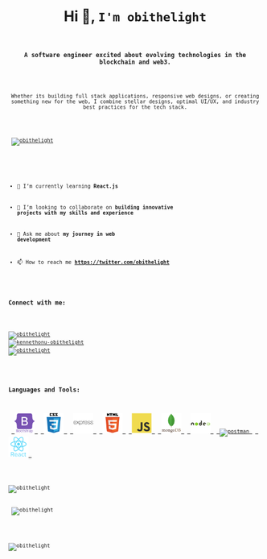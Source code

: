 <h1 align="center">Hi 👋, <code>I'm obithelight<code></h1>
<h3 align="center">A software engineer excited about evolving technologies in the blockchain and web3.</h3>

<p align="center">Whether its building full stack applications, responsive web designs, or creating something new for the web, I combine stellar designs, optimal UI/UX, and industry best practices for the tech stack.</p>

<p align="left"> <a href="https://twitter.com/obithelight" target="blank"><img src="https://img.shields.io/twitter/follow/obithelight?logo=twitter&style=for-the-badge" alt="obithelight" /></a> </p>

- 🌱 I’m currently learning **React.js**

- 👯 I’m looking to collaborate on **building innovative projects with my skills and experience**

- 💬 Ask me about **my journey in web development**

- 📫 How to reach me **https://twitter.com/obithelight**

<h3 align="left">Connect with me:</h3>
<p align="left">
<a href="https://twitter.com/obithelight" target="blank"><img align="center" src="https://raw.githubusercontent.com/rahuldkjain/github-profile-readme-generator/master/src/images/icons/Social/twitter.svg" alt="obithelight" height="30" width="40" /></a>
<a href="https://linkedin.com/in/kennethonu-obithelight" target="blank"><img align="center" src="https://raw.githubusercontent.com/rahuldkjain/github-profile-readme-generator/master/src/images/icons/Social/linked-in-alt.svg" alt="kennethonu-obithelight" height="30" width="40" /></a>
<a href="https://instagram.com/obithelight" target="blank"><img align="center" src="https://raw.githubusercontent.com/rahuldkjain/github-profile-readme-generator/master/src/images/icons/Social/instagram.svg" alt="obithelight" height="30" width="40" /></a>
</p>

<h3 align="left">Languages and Tools:</h3>
<p align="left"> <a href="https://getbootstrap.com" target="_blank" rel="noreferrer"> <img src="https://raw.githubusercontent.com/devicons/devicon/master/icons/bootstrap/bootstrap-plain-wordmark.svg" alt="bootstrap" width="40" height="40"/> </a> <a href="https://www.w3schools.com/css/" target="_blank" rel="noreferrer"> <img src="https://raw.githubusercontent.com/devicons/devicon/master/icons/css3/css3-original-wordmark.svg" alt="css3" width="40" height="40"/> </a> <a href="https://expressjs.com" target="_blank" rel="noreferrer"> <img src="https://raw.githubusercontent.com/devicons/devicon/master/icons/express/express-original-wordmark.svg" alt="express" width="40" height="40"/> </a> <a href="https://www.w3.org/html/" target="_blank" rel="noreferrer"> <img src="https://raw.githubusercontent.com/devicons/devicon/master/icons/html5/html5-original-wordmark.svg" alt="html5" width="40" height="40"/> </a> <a href="https://developer.mozilla.org/en-US/docs/Web/JavaScript" target="_blank" rel="noreferrer"> <img src="https://raw.githubusercontent.com/devicons/devicon/master/icons/javascript/javascript-original.svg" alt="javascript" width="40" height="40"/> </a> <a href="https://www.mongodb.com/" target="_blank" rel="noreferrer"> <img src="https://raw.githubusercontent.com/devicons/devicon/master/icons/mongodb/mongodb-original-wordmark.svg" alt="mongodb" width="40" height="40"/> </a> <a href="https://nodejs.org" target="_blank" rel="noreferrer"> <img src="https://raw.githubusercontent.com/devicons/devicon/master/icons/nodejs/nodejs-original-wordmark.svg" alt="nodejs" width="40" height="40"/> </a> <a href="https://postman.com" target="_blank" rel="noreferrer"> <img src="https://www.vectorlogo.zone/logos/getpostman/getpostman-icon.svg" alt="postman" width="40" height="40"/> </a> <a href="https://reactjs.org/" target="_blank" rel="noreferrer"> <img src="https://raw.githubusercontent.com/devicons/devicon/master/icons/react/react-original-wordmark.svg" alt="react" width="40" height="40"/> </a> </p>

<p><img align="left" src="https://github-readme-stats.vercel.app/api/top-langs?username=obithelight&show_icons=true&locale=en&layout=compact" alt="obithelight" /></p>

<p>&nbsp;<img align="center" src="https://github-readme-stats.vercel.app/api?username=obithelight&show_icons=true&locale=en" alt="obithelight" /></p>

<p><img align="center" src="https://github-readme-streak-stats.herokuapp.com/?user=obithelight&" alt="obithelight" /></p>


<!---
obithelight/obithelight is a ✨ special ✨ repository because its `README.md` (this file) appears on your GitHub profile.
You can click the Preview link to take a look at your changes.
--->
